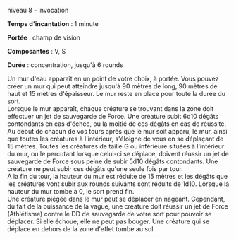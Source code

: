 niveau 8 - invocation

**Temps d'incantation** : 1 minute

**Portée** : champ de vision

**Composantes** : V, S

**Durée** : concentration, jusqu'à 6 rounds

Un mur d'eau apparaît en un point de votre choix, à portée. Vous pouvez créer un mur qui peut atteindre jusqu'à 90 mètres de long, 90 mètres de haut et 15 mètres d'épaisseur. Le mur reste en place pour toute la durée du sort.  
Lorsque le mur apparaît, chaque créature se trouvant dans la zone doit effectuer un jet de sauvegarde de Force. Une créature subit 6d10 dégâts contondants en cas d'échec, ou la moitié de ces dégâts en cas de réussite.  
Au début de chacun de vos tours après que le mur soit apparu, le mur, ainsi que toutes les créatures à l'intérieur, s'éloigne de vous en se déplaçant de 15 mètres. Toutes les créatures de taille G ou inférieure situées à l'intérieur du mur, ou le percutant lorsque celui-ci se déplace, doivent réussir un jet de sauvegarde de Force sous peine de subir 5d10 dégâts contondants. Une créature ne peut subir ces dégâts qu'une seule fois par tour.  
À la fin du tour, la hauteur du mur est réduite de 15 mètres et les dégâts que les créatures vont subir aux rounds suivants sont réduits de 1d10. Lorsque la hauteur du mur tombe à 0, le sort prend fin.  
Une créature piégée dans le mur peut se déplacer en nageant. Cependant, du fait de la puissance de la vague, une créature doit réussir un jet de Force (Athlétisme) contre le DD de sauvegarde de votre sort pour pouvoir se déplacer. Si elle échoue, elle ne peut pas bouger. Une créature qui se déplace en dehors de la zone d'effet tombe au sol.